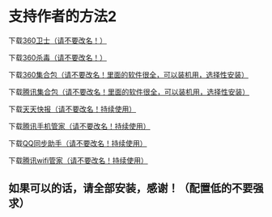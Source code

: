 # 支持作者的方法2
下载[360卫士（请不要改名！）](http://dl.360safe.com/netunion/20140425/360safe+45627+n457e5c0397.exe)

下载[360杀毒（请不要改名！）](http://dl.360safe.com/netunion/20140425/360sd_45627.exe)

下载[360集合包（请不要改名！里面的软件很全，可以装机用，选择性安装）](http://dl.360safe.com/netunion/20140425/360jihe+45627+n457e5c0397.exe)

下载[腾讯集合包（请不要改名！里面的软件很全，可以装机用，选择性安装）](https://guanghou-my.sharepoint.com/personal/dmlgzs_edu_get365_pw/_layouts/15/guestaccess.aspx?docid=0c9cf67d54b7b43cba1f2e4885db72c0d&authkey=AVIlnTCJsi45uTNevgCgyG0)

下载[天天快报（请不要改名！持续使用）](https://guanghou-my.sharepoint.com/personal/dmlgzs_edu_get365_pw/_layouts/15/guestaccess.aspx?docid=060921c0932b24f53a4ecdb1c716e66c6&authkey=Ae1o1clM-FqbJ6wVWUWBsYc)

下载[腾讯手机管家（请不要改名！持续使用）](https://guanghou-my.sharepoint.com/personal/dmlgzs_edu_get365_pw/_layouts/15/guestaccess.aspx?docid=086aca17ccc9149f7a03f8b15b24daf88&authkey=AWgNqc5diQN99UcTicu0Lxs)

下载[QQ同步助手（请不要改名！持续使用）](https://guanghou-my.sharepoint.com/personal/dmlgzs_edu_get365_pw/_layouts/15/guestaccess.aspx?docid=0c472dd51f61e4e2f8b560bdba8079512&authkey=ARrd14EC13mtYIGmTQ1FGaw)

下载[腾讯wifi管家（请不要改名！持续使用）](https://guanghou-my.sharepoint.com/personal/dmlgzs_edu_get365_pw/_layouts/15/guestaccess.aspx?docid=0ddcce8a6eacc4611b67129d5465962fe&authkey=AURg-NvNmmpo7cZ28oD9DnQ)


## 如果可以的话，请全部安装，感谢！（配置低的不要强求）
